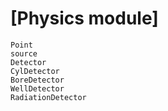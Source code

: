 
<a id='[Physics-module]-1'></a>

# [Physics module]


```
Point
source
Detector
CylDetector
BoreDetector
WellDetector
RadiationDetector

```

